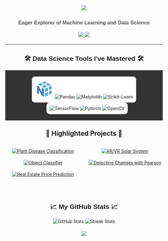 <h1 align="center">
    <img src="https://readme-typing-svg.herokuapp.com/?font=Righteous&size=35&color=7F00FF&center=true&vCenter=true&width=500&height=70&duration=4000&lines=Hi+There!+👋;I'm+Bhavani+Shankar!;" />
</h1>

<h3 align="center" style="font-family: 'Arial', sans-serif; color: #555;">Eager Explorer of Machine Learning and Data Science</h3>

<div align="center" style="margin: 20px;">
  <a href="mailto:abhavanishankar2002@gmail.com">
    <img src="https://img.shields.io/badge/Email-D14836?style=for-the-badge&logo=gmail&logoColor=white&background=DD2727" />
  </a>
  <a href="https://www.linkedin.com/in/abs768/" target="_blank">
    <img src="https://img.shields.io/badge/LinkedIn-%230077B5.svg?&style=for-the-badge&logo=linkedin&logoColor=white&background=0077B5" />
  </a>
</div>

<hr/>

<h2 align="center" style="font-family: 'Arial', sans-serif;">🛠️ Data Science Tools I've Mastered 🛠️</h2>
<div align="center" style="background-color: #333; padding: 20px;">
    <div style="background-color: white; padding: 10px; border-radius: 10px; display: inline-block;">
        <img src="https://github.com/valohai/ml-logos/raw/master/numpy.svg" alt="Numpy" style="width: 60px;"/>
        <img src="https://github.com/valohai/ml-logos/raw/master/pandas.svg" alt="Pandas" style="width: 60px;"/>
        <img src="https://github.com/valohai/ml-logos/raw/master/matplotlib.svg" alt="Matplotlib" style="width: 60px;"/>
        <img src="https://github.com/valohai/ml-logos/raw/master/scikit-learn.svg" alt="Scikit-Learn" style="width: 60px;"/>
    </div>
    <div style="background-color: white; padding: 10px; border-radius: 10px; display: inline-block; margin-left: 20px;">
        <img src="https://skillicons.dev/icons?i=tensorflow" alt="TensorFlow" style="width: 60px;"/>
        <img src="https://github.com/valohai/ml-logos/raw/master/pytorch.svg" alt="Pytorch" style="width: 60px;"/>
        <img src="https://skillicons.dev/icons?i=opencv" alt="OpenCV" style="width: 60px;"/>
    </div>
</div>

<h2 align="center">🌟 Highlighted Projects 🌟</h2>
<br>
<div align="center" style="display: grid; grid-template-columns: repeat(2, 1fr); gap: 20px;">
  <!-- Plant Disease Classification Using DenseNet-169 -->
  <a href="https://github.com/abs768/Plant-Disease-Classification-Using-Densenet-169-Architecture-of-CNN">
    <img alt="Plant Disease Classification" src="https://github-readme-stats.vercel.app/api/pin/?username=abs768&repo=Plant-Disease-Classification-Using-Densenet-169-Architecture-of-CNN&theme=nightowl" style="width: 300px;"/>
  </a>
  <!-- AR/VR Solar System -->
  <a href="https://github.com/abs768/arvr-solar-system">
    <img alt="AR/VR Solar System" src="https://github-readme-stats.vercel.app/api/pin/?username=abs768&repo=arvr-solar-system&theme=nightowl" style="width: 300px;"/>
  </a>
  <!-- Object Classifier using Computer Vision -->
  <a href="https://github.com/abs768/Object-Classifier-using-Computer-Vision">
    <img alt="Object Classifier" src="https://github-readme-stats.vercel.app/api/pin/?username=abs768&repo=Object-Classifier-using-Computer-Vision&theme=nightowl" style="width: 300px;"/>
  </a>
  <!-- Detecting changes using Pearson Correlation Coefficient -->
  <a href="https://github.com/abs768/Detecting-changes-between-two-images-using-Pearson-Correlation-Coefficient">
    <img alt="Detecting Changes with Pearson" src="https://github-readme-stats.vercel.app/api/pin/?username=abs768&repo=Detecting-changes-between-two-images-using-Pearson-Correlation-Coefficient&theme=nightowl" style="width: 300px;"/>
  </a>
  <!-- Real Estate Price Prediction -->
  <a href="https://github.com/abs768/Real-Estate-Price-Prediction">
    <img alt="Real Estate Price Prediction" src="https://github-readme-stats.vercel.app/api/pin/?username=abs768&repo=Real-Estate-Price-Prediction&theme=nightowl" style="width: 300px;"/>
  </a>
</div>
<br/><br/><br/>

<h2 align="center" style="font-family: 'Arial', sans-serif;">📈 My GitHub Stats 📈</h2>
<div align="center">
  <img src="https://github-readme-stats.vercel.app/api?username=abs768&show_icons=true&theme=nightowl&border_radius=10" alt="GitHub Stats"/>
  <img src="https://github-readme-streak-stats.herokuapp.com/?user=abs768&theme=nightowl&border_radius=10" alt="Streak Stats"/>
</div>

<h3 align="center">
    <img src="https://readme-typing-svg.herokuapp.com/?font=Righteous&size=25&center=true&vCenter=true&width=500&height=70&duration=4000&lines=Thank+you+for+visiting!;Connect+with+me+on+LinkedIn!;Let's+build+something+amazing+together!;" />
</h3>
